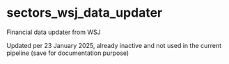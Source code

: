 # sectors_wsj_data_updater
Financial data updater from WSJ

Updated per 23 January 2025, already inactive and not used in the current pipeline (save for documentation purpose)
